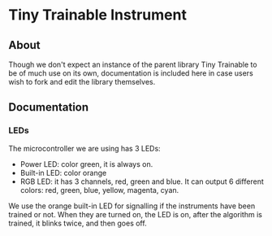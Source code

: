 # Tiny Trainable Instrument

## About

Though we don't expect an instance of the parent library Tiny Trainable to be of much use on its own, documentation is included here in case users wish to fork and edit the library themselves.

## Documentation

### LEDs

The microcontroller we are using has 3 LEDs:

* Power LED: color green, it is always on.
* Built-in LED: color orange
* RGB LED: it has 3 channels, red, green and blue. It can output 6 different colors: red, green, blue, yellow, magenta, cyan.

We use the orange built-in LED for signalling if the instruments have been trained or not. When they are turned on, the LED is on, after the algorithm is trained, it blinks twice, and then goes off.
